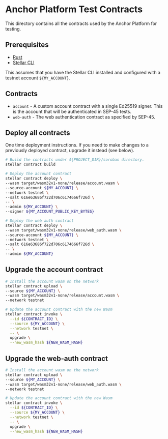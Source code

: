 # Anchor Platform Test Contracts

This directory contains all the contracts used by the Anchor Platform for
testing.

## Prerequisites

- [Rust](https://www.rust-lang.org/tools/install)
- [Stellar CLI](https://developers.stellar.org/docs/build/guides/cli)

This assumes that you have the Stellar CLI installed and configured with a
testnet account `${MY_ACCOUNT}`.

## Contracts

- `account` - A custom account contract with a single Ed25519 signer. This is
  the account that will be authenticated in SEP-45 tests.
- `web-auth` - The web authentication contract as specified by SEP-45.

## Deploy all contracts

One time deployment instructions. If you need to make changes to a previously
deployed contract, upgrade it instead (see below).

```bash
# Build the contracts under ${PROJECT_DIR}/soroban directory.
stellar contract build

# Deploy the account contract
stellar contract deploy \
--wasm target/wasm32v1-none/release/account.wasm \
--source-account ${MY_ACCOUNT} \
--network testnet \
--salt 616e63686f722d706c6174666f726d \
-- \
--admin ${MY_ACCOUNT} \
--signer ${MY_ACCOUNT_PUBLIC_KEY_BYTES}

# Deploy the web auth contract
stellar contract deploy \
--wasm target/wasm32v1-none/release/web_auth.wasm \
--source-account ${MY_ACCOUNT} \
--network testnet \
--salt 616e63686f722d706c6174666f726d \
-- \
--admin ${MY_ACCOUNT}
```

## Upgrade the account contract

```bash
# Install the account wasm on the network
stellar contract upload \
--source ${MY_ACCOUNT} \
--wasm target/wasm32v1-none/release/account.wasm \
--network testnet

# Update the account contract with the new Wasm
stellar contract invoke \
  --id ${CONTRACT_ID} \
  --source ${MY_ACCOUNT} \
  --network testnet \
  -- \
  upgrade \
  --new_wasm_hash ${NEW_WASM_HASH}
```

## Upgrade the web-auth contract

```bash
# Install the account wasm on the network
stellar contract upload \
--source ${MY_ACCOUNT} \
--wasm target/wasm32v1-none/release/web_auth.wasm \
--network testnet

# Update the account contract with the new Wasm
stellar contract invoke \
  --id ${CONTRACT_ID} \
  --source ${MY_ACCOUNT} \
  --network testnet \
  -- \
  upgrade \
  --new_wasm_hash ${NEW_WASM_HASH}
```
